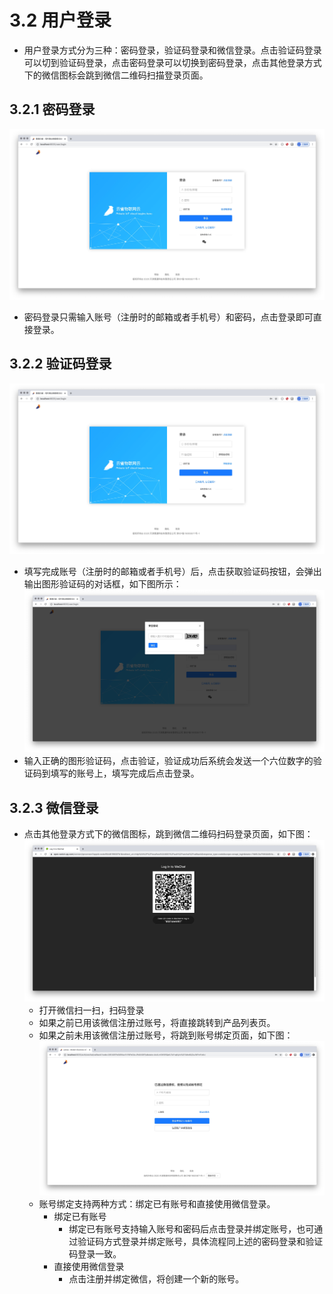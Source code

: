 # 3.2 用户登录
* 用户登录方式分为三种：密码登录，验证码登录和微信登录。点击验证码登录可以切到验证码登录，点击密码登录可以切换到密码登录，点击其他登录方式下的微信图标会跳到微信二维码扫描登录页面。

## 3.2.1 密码登录
![avatar](./images/passLogin.jpg)
* 密码登录只需输入账号（注册时的邮箱或者手机号）和密码，点击登录即可直接登录。

## 3.2.2 验证码登录
![avatar](./images/captchaLogin.jpg)
* 填写完成账号（注册时的邮箱或者手机号）后，点击获取验证码按钮，会弹出输出图形验证码的对话框，如下图所示：
![avatar](./images/logincaptcha.jpg)
* 输入正确的图形验证码，点击验证，验证成功后系统会发送一个六位数字的验证码到填写的账号上，填写完成后点击登录。

## 3.2.3 微信登录
* 点击其他登录方式下的微信图标，跳到微信二维码扫码登录页面，如下图：
![avatar](./images/wechatScan.jpg)
    * 打开微信扫一扫，扫码登录
    * 如果之前已用该微信注册过账号，将直接跳转到产品列表页。
    * 如果之前未用该微信注册过账号，将跳到账号绑定页面，如下图：
        ![avatar](./images/wechatLogin.jpg)
    * 账号绑定支持两种方式：绑定已有账号和直接使用微信登录。
        * 绑定已有账号
            * 绑定已有账号支持输入账号和密码后点击登录并绑定账号，也可通过验证码方式登录并绑定账号，具体流程同上述的密码登录和验证码登录一致。
        * 直接使用微信登录
            * 点击注册并绑定微信，将创建一个新的账号。
